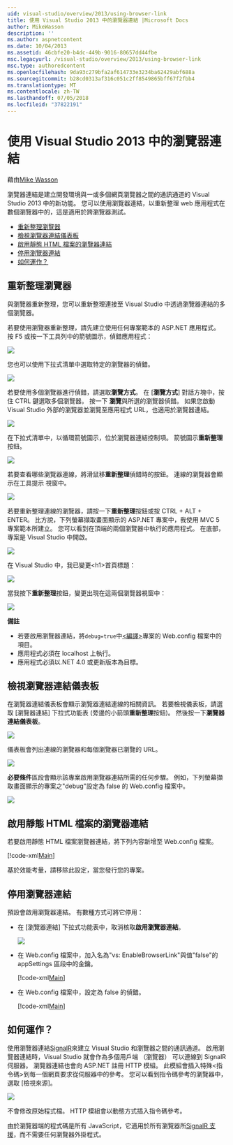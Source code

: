 ```yaml
---
uid: visual-studio/overview/2013/using-browser-link
title: 使用 Visual Studio 2013 中的瀏覽器連結 |Microsoft Docs
author: MikeWasson
description: ''
ms.author: aspnetcontent
ms.date: 10/04/2013
ms.assetid: 46cbfe20-b4dc-449b-9016-80657dd44fbe
msc.legacyurl: /visual-studio/overview/2013/using-browser-link
msc.type: authoredcontent
ms.openlocfilehash: 9da93c279bfa2af614733e3234ba62429abf688a
ms.sourcegitcommit: b28cd0313af316c051c2ff8549865bff67f2fbb4
ms.translationtype: MT
ms.contentlocale: zh-TW
ms.lasthandoff: 07/05/2018
ms.locfileid: "37822191"
---
```

<a name="using-browser-link-in-visual-studio-2013"></a>使用 Visual Studio 2013 中的瀏覽器連結
====================
藉由[Mike Wasson](https://github.com/MikeWasson)

瀏覽器連結是建立開發環境與一或多個網頁瀏覽器之間的通訊通道的 Visual Studio 2013 中的新功能。 您可以使用瀏覽器連結，以重新整理 web 應用程式在數個瀏覽器中的，這是適用於跨瀏覽器測試。

- [重新整理瀏覽器](#browser-refresh)
- [檢視瀏覽器連結儀表板](#dashboard)
- [啟用靜態 HTML 檔案的瀏覽器連結](#static-html)
- [停用瀏覽器連結](#disabling)
- [如何運作？](#how-it-works)

<a id="browser-refresh"></a>
## <a name="browser-refresh"></a>重新整理瀏覽器

與瀏覽器重新整理，您可以重新整理連接至 Visual Studio 中透過瀏覽器連結的多個瀏覽器。

若要使用瀏覽器重新整理，請先建立使用任何專案範本的 ASP.NET 應用程式。 按 F5 或按一下工具列中的箭號圖示，偵錯應用程式：

![](using-browser-link/_static/image1.png)

您也可以使用下拉式清單中選取特定的瀏覽器的偵錯。

![](using-browser-link/_static/image2.png)

若要使用多個瀏覽器進行偵錯，請選取**瀏覽方式**。 在 [**瀏覽方式**] 對話方塊中，按住 CTRL 鍵選取多個瀏覽器。 按一下 **瀏覽**與所選的瀏覽器偵錯。 如果您啟動 Visual Studio 外部的瀏覽器並瀏覽至應用程式 URL，也適用於瀏覽器連結。

![](using-browser-link/_static/image3.png)

在下拉式清單中，以循環箭號圖示，位於瀏覽器連結控制項。 箭號圖示**重新整理** 按鈕。

![](using-browser-link/_static/image4.png)

若要查看哪些瀏覽器連線，將滑鼠移**重新整理**偵錯時的按鈕。 連線的瀏覽器會顯示在工具提示 視窗中。

![](using-browser-link/_static/image5.png)

若要重新整理連線的瀏覽器，請按一下**重新整理**按鈕或按 CTRL + ALT + ENTER。 比方說，下列螢幕擷取畫面顯示的 ASP.NET 專案中，我使用 MVC 5 專案範本所建立。 您可以看到在頂端的兩個瀏覽器中執行的應用程式。 在底部，專案是 Visual Studio 中開啟。

![](using-browser-link/_static/image6.png)

在 Visual Studio 中，我已變更&lt;h1&gt;首頁標題：

![](using-browser-link/_static/image7.png)

當我按下**重新整理**按鈕，變更出現在這兩個瀏覽器視窗中：

![](using-browser-link/_static/image8.png)

**備註**

- 若要啟用瀏覽器連結，將`debug=true`中[&lt;編譯&gt;](https://msdn.microsoft.com/library/s10awwz0(v=vs.85).aspx)專案的 Web.config 檔案中的項目。
- 應用程式必須在 localhost 上執行。
- 應用程式必須以.NET 4.0 或更新版本為目標。

<a id="dashboard"></a>
## <a name="viewing-the-browser-link-dashboard"></a>檢視瀏覽器連結儀表板

在瀏覽器連結儀表板會顯示瀏覽器連結連線的相關資訊。 若要檢視儀表板，請選取 [瀏覽器連結] 下拉式功能表 (旁邊的小箭頭**重新整理**按鈕)。 然後按一下**瀏覽器連結儀表板**。

![](using-browser-link/_static/image9.png)

儀表板會列出連線的瀏覽器和每個瀏覽器已瀏覽的 URL。

![](using-browser-link/_static/image10.png)

**必要條件**區段會顯示該專案啟用瀏覽器連結所需的任何步驟。 例如，下列螢幕擷取畫面顯示的專案之"debug"設定為 false 的 Web.config 檔案中。

![](using-browser-link/_static/image11.png)

<a id="static-html"></a>
## <a name="enabling-browser-link-for-static-html-files"></a>啟用靜態 HTML 檔案的瀏覽器連結

若要啟用靜態 HTML 檔案瀏覽器連結，將下列內容新增至 Web.config 檔案。

[!code-xml[Main](using-browser-link/samples/sample1.xml)]

基於效能考量，請移除此設定，當您發行您的專案。

<a id="disabling"></a>
## <a name="disabling-browser-link"></a>停用瀏覽器連結

預設會啟用瀏覽器連結。 有數種方式可將它停用：

- 在 [瀏覽器連結] 下拉式功能表中，取消核取**啟用瀏覽器連結**。 

    ![](using-browser-link/_static/image12.png)
- 在 Web.config 檔案中，加入名為"vs: EnableBrowserLink"與值"false"的 appSettings 區段中的金鑰。 

    [!code-xml[Main](using-browser-link/samples/sample2.xml)]
- 在 Web.config 檔案中，設定為 false 的偵錯。 

    [!code-xml[Main](using-browser-link/samples/sample3.xml)]

<a id="how-it-works"></a>
## <a name="how-does-it-work"></a>如何運作？

使用瀏覽器連結[SignalR](../../../signalr/index.md)來建立 Visual Studio 和瀏覽器之間的通訊通道。 啟用瀏覽器連結時，Visual Studio 就會作為多個用戶端 （瀏覽器） 可以連線到 SignalR 伺服器。 瀏覽器連結也會向 ASP.NET 註冊 HTTP 模組。 此模組會插入特殊&lt;指令碼&gt;到每一個網頁要求從伺服器中的參考。 您可以看到指令碼參考的瀏覽器中，選取 [檢視來源]。

![](using-browser-link/_static/image13.png)

不會修改原始程式檔。 HTTP 模組會以動態方式插入指令碼參考。

由於瀏覽器端的程式碼是所有 JavaScript，它適用於所有瀏覽器所[SignalR 支援](../../../signalr/overview/getting-started/supported-platforms.md)，而不需要任何瀏覽器外掛程式。

